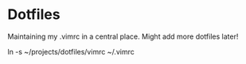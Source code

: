 Dotfiles
========

Maintaining my .vimrc in a central place.  Might add more dotfiles later!

ln -s ~/projects/dotfiles/vimrc ~/.vimrc
